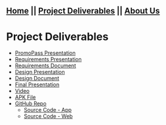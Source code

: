 ## [Home](README.md) || [Project Deliverables](project-deliverables.md) || [About Us](about-us.md)

# Project Deliverables

<section class="main-content">
      <ul>
        <li><a href="http://promopass.github.io/PromoPass Presentation.pdf">PromoPass Presentation</a>
        </li>
        <li><a href="http://promopass.github.io/Requirements Presentation.pdf">Requirements Presentation</a>
        </li>
        <li><a href="http://promopass.github.io/Requirements Document.pdf">Requirements Document</a>
        </li>
        <li><a href="http://promopass.github.io/Design Presentation.pdf">Design Presentation</a>
        </li>
        <li><a href="http://promopass.github.io/Design Document.pdf">Design Document</a>
        </li>
        <li><a href="http://promopass.github.io/FinalPresentation.pdf">Final Presentation</a>
        </li>
        <li><a href="https://youtu.be/AqwRxQHTk6M">Video</a>
        </li>
                <li><a href="http://promopass.github.io/PromoPass.apk">APK File</a>
        </li>
        <li><a href="http://github.com/PromoPass">GitHub Repo</a>
            <ul>
              <li>
                  <a href="http://promopass.github.io/PromoPass.zip">Source Code - App</a></li>
                  <li><a href="https://github.com/PromoPass/web">Source Code - Web</li>
                </ul>
              </ul>
        </li>
        </li>
      </ul>
